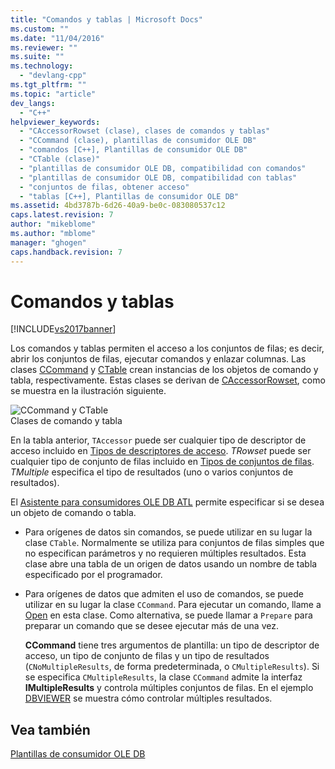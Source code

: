 ```yaml
---
title: "Comandos y tablas | Microsoft Docs"
ms.custom: ""
ms.date: "11/04/2016"
ms.reviewer: ""
ms.suite: ""
ms.technology: 
  - "devlang-cpp"
ms.tgt_pltfrm: ""
ms.topic: "article"
dev_langs: 
  - "C++"
helpviewer_keywords: 
  - "CAccessorRowset (clase), clases de comandos y tablas"
  - "CCommand (clase), plantillas de consumidor OLE DB"
  - "comandos [C++], Plantillas de consumidor OLE DB"
  - "CTable (clase)"
  - "plantillas de consumidor OLE DB, compatibilidad con comandos"
  - "plantillas de consumidor OLE DB, compatibilidad con tablas"
  - "conjuntos de filas, obtener acceso"
  - "tablas [C++], Plantillas de consumidor OLE DB"
ms.assetid: 4bd3787b-6d26-40a9-be0c-083080537c12
caps.latest.revision: 7
author: "mikeblome"
ms.author: "mblome"
manager: "ghogen"
caps.handback.revision: 7
---
```

# Comandos y tablas
[!INCLUDE[vs2017banner](../../assembler/inline/includes/vs2017banner.md)]

Los comandos y tablas permiten el acceso a los conjuntos de filas; es decir, abrir los conjuntos de filas, ejecutar comandos y enlazar columnas.  Las clases [CCommand](../../data/oledb/ccommand-class.md) y [CTable](../../data/oledb/ctable-class.md) crean instancias de los objetos de comando y tabla, respectivamente.  Estas clases se derivan de [CAccessorRowset](../../data/oledb/caccessorrowset-class.md), como se muestra en la ilustración siguiente.  
  
 ![CCommand y CTable](../../data/oledb/media/vccommandstables.png "vcCommandsTables")  
Clases de comando y tabla  
  
 En la tabla anterior, `TAccessor` puede ser cualquier tipo de descriptor de acceso incluido en [Tipos de descriptores de acceso](../../data/oledb/accessors-and-rowsets.md).  *TRowset* puede ser cualquier tipo de conjunto de filas incluido en [Tipos de conjuntos de filas](../../data/oledb/accessors-and-rowsets.md).  *TMultiple* especifica el tipo de resultados \(uno o varios conjuntos de resultados\).  
  
 El [Asistente para consumidores OLE DB ATL](../../atl/reference/atl-ole-db-consumer-wizard.md) permite especificar si se desea un objeto de comando o tabla.  
  
-   Para orígenes de datos sin comandos, se puede utilizar en su lugar la clase `CTable`.  Normalmente se utiliza para conjuntos de filas simples que no especifican parámetros y no requieren múltiples resultados.  Esta clase abre una tabla de un origen de datos usando un nombre de tabla especificado por el programador.  
  
-   Para orígenes de datos que admiten el uso de comandos, se puede utilizar en su lugar la clase `CCommand`.  Para ejecutar un comando, llame a [Open](../../data/oledb/ccommand-open.md) en esta clase.  Como alternativa, se puede llamar a `Prepare` para preparar un comando que se desee ejecutar más de una vez.  
  
     **CCommand** tiene tres argumentos de plantilla: un tipo de descriptor de acceso, un tipo de conjunto de filas y un tipo de resultados \(`CNoMultipleResults`, de forma predeterminada, o `CMultipleResults`\).  Si se especifica `CMultipleResults`, la clase `CCommand` admite la interfaz **IMultipleResults** y controla múltiples conjuntos de filas.  En el ejemplo [DBVIEWER](http://msdn.microsoft.com/es-es/07620f99-c347-4d09-9ebc-2459e8049832) se muestra cómo controlar múltiples resultados.  
  
## Vea también  
 [Plantillas de consumidor OLE DB](../../data/oledb/ole-db-consumer-templates-cpp.md)